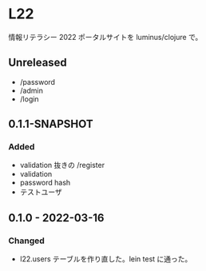 # L22

情報リテラシー 2022 ポータルサイトを luminus/clojure で。

## Unreleased
- /password
- /admin
- /login


## 0.1.1-SNAPSHOT
### Added
- validation 抜きの /register
- validation
- password hash
- テストユーザ


## 0.1.0 - 2022-03-16
### Changed
- l22.users テーブルを作り直した。lein test に通った。


